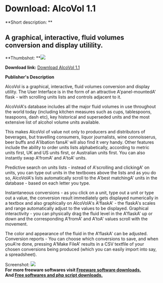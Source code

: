 # Download: AlcoVol 1.1

**Short description: **

## A graphical, interactive, fluid volumes conversion and display utilility.

  
**Thumbshot: **![](http://www.freewarefiles.com/screenshot/AlcoVolFace_md.gif)   
  
**Download link:** [Download AlcoVol 1.1](http://freesoftwares.boysofts.com/AlcoVol_program_19207.html)  
  

**Publisher's Description**  
  

AlcoVol is a graphical, interactive, fluid volumes conversion and display
utility. The User Interface is in the form of an attractive A'panel-mountedA'
flask - with scrolling units lists and controls adjacent to it.

AlcoVolA's database includes all the major fluid volumes in use throughout the
world today (including kitchen measures such as cups, tablespoons, teaspoons,
dash etc), key historical and superseded units and the most extensive list of
alcohol volume units available.

This makes AlcoVol of value not only to producers and distributors of
beverages, but travelling consumers, liquor journalists, wine connoisserus,
beer buffs and A'libation fansA' will also find it very handy. Other features
include the ability to order units lists alphabetically, according to metric
units first, UK and US units first, or Australian units first. You can also
instantly swap A'fromA' and A'toA' units.

Predictive search on units lists - instead of A'scrolling and clickingA' on
units, you can type out units in the textboxes above the lists and as you do
so, AlcoVolA's lists automatically scroll to the A'best matchingA' units in
the database - based on each letter you type.

Instantaneous conversions - as you click on a unit, type out a unit or type
out a value, the conversion result immediately gets displayed numerically in a
textbox and also graphically on AlcoVolA's A'flaskA' - the flaskA's scales and
range automatically adjust to the values to be displayed. Graphical
interactivity - you can physically drag the fluid level in the A'flaskA' up or
down and the corresponding A'fromA' and A'toA' values scroll with the
movement.

The color and appearance of the fluid in the A'flaskA' can be adjusted.
Conversion reports - You can choose which conversions to save, and when
youA're done, pressing A'Make FileA' results in a CSV textfile of your chosen
conversions being produced (which you can easily import into say, a
spreadsheet).

  
  
Screenshot: ![](http://www.freewarefiles.com/screenshot/AlcoVolFace.gif)  
**For more freeware softwares visit [Freeware software downloads.](http://freesoftwares.boysofts.com/)**   
**And [Free softwares and php script downloads.](http://www.boysofts.com/)**

